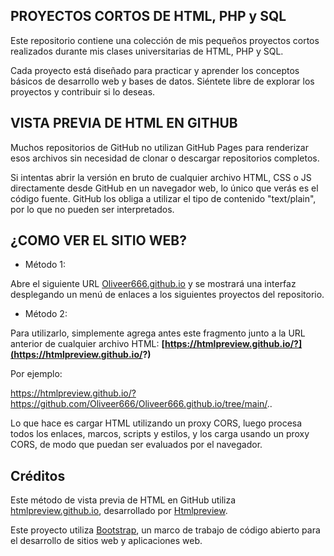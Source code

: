 PROYECTOS CORTOS DE HTML, PHP y SQL
-------------------------------

Este repositorio contiene una colección de mis pequeños proyectos cortos realizados durante mis clases universitarias de HTML, PHP y SQL.

Cada proyecto está diseñado para practicar y aprender los conceptos básicos de desarrollo web y bases de datos. Siéntete libre de explorar los proyectos y contribuir si lo deseas.

## VISTA PREVIA DE HTML EN GITHUB


Muchos repositorios de GitHub no utilizan GitHub Pages para renderizar esos archivos sin necesidad de clonar o descargar repositorios completos.

Si intentas abrir la versión en bruto de cualquier archivo HTML, CSS o JS directamente desde GitHub en un navegador web, lo único que verás es el código fuente. GitHub los obliga a utilizar el tipo de contenido "text/plain", por lo que no pueden ser interpretados.

## ¿COMO VER EL SITIO WEB?

- Método 1:

Abre el siguiente URL [Oliveer666.github.io](https://oliveer666.github.io/) y se mostrará una interfaz desplegando un menú de enlaces a los siguientes proyectos del repositorio.

- Método 2:

Para utilizarlo, simplemente agrega antes este fragmento junto a la URL anterior de cualquier archivo HTML: **[https://htmlpreview.github.io/?](https://htmlpreview.github.io/?)**

Por ejemplo:

https://htmlpreview.github.io/?https://github.com/Oliveer666/Oliveer666.github.io/tree/main/..

Lo que hace es cargar HTML utilizando un proxy CORS, luego procesa todos los enlaces, marcos, scripts y estilos, y los carga usando un proxy CORS, de modo que puedan ser evaluados por el navegador.


## Créditos

Este método de vista previa de HTML en GitHub utiliza [htmlpreview.github.io](https://github.com/htmlpreview/htmlpreview.github.com), desarrollado por [Htmlpreview](https://github.com/htmlpreview).

Este proyecto utiliza [Bootstrap](https://getbootstrap.com/), un marco de trabajo de código abierto para el desarrollo de sitios web y aplicaciones web.
